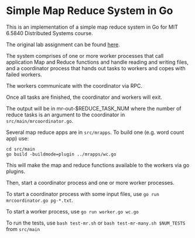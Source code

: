 # Simple Map Reduce System in Go

This is an implementation of a simple map reduce system in Go for MIT 6.5840 Distributed Systems course.

The original lab assignment can be found [here](https://pdos.csail.mit.edu/6.824/labs/lab-mr.html).

The system comprises of one or more worker processes that call application Map and Reduce functions
and handle reading and writing files, and a coordinator process that hands out tasks to workers and copes
with failed workers.

The workers communicate with the coordinator via RPC.

Once all tasks are finished, the coordinator and workers will exit.

The output will be in mr-out-$REDUCE_TASK_NUM where the number of reduce tasks is an argument to the coordinator in `src/main/mrcoordinator.go`.

Several map reduce apps are in `src/mrapps`. To build one (e.g. word count app) use:

```
cd src/main
go build -buildmode=plugin ../mrapps/wc.go
```

This will make the map and reduce functions available to the workers via go plugins.

Then, start a coordinator process and one or more worker processes.

To start a coordinator process with some input files, use `go run mrcoordinator.go pg-*.txt`.

To start a worker process, use `go run worker.go wc.go`

To run the tests, use `bash test-mr.sh` or `bash test-mr-many.sh $NUM_TESTS` from `src/main`

